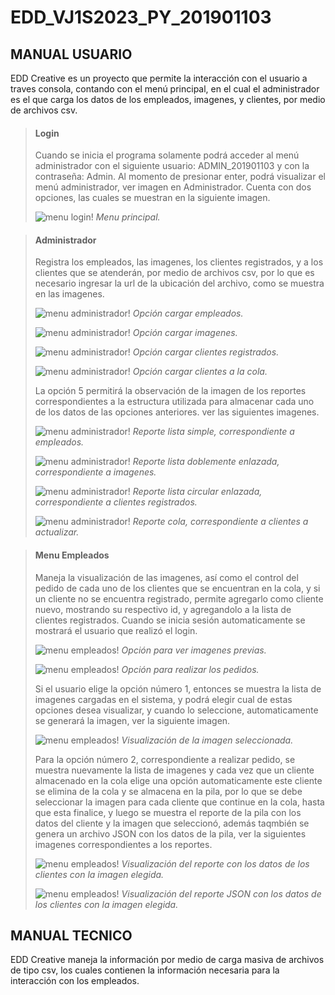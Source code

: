 # EDD_VJ1S2023_PY_201901103

## **MANUAL USUARIO**

EDD Creative es un proyecto que permite la interacción con el usuario a traves consola, contando con el menú principal, en el cual el administrador es el que carga los datos de los empleados, imagenes, y clientes, por medio de archivos csv.

> #### Login
>
> Cuando se inicia el programa solamente podrá acceder al menú administrador con el siguiente usuario: ADMIN_201901103 y con la contraseña: Admin.
> Al momento de presionar enter, podrá visualizar el menú administrador, ver imagen en Administrador.
> Cuenta con dos opciones, las cuales se muestran en la siguiente imagen.
>
> ![menu login!](imgManuales/login.jpg)
> *Menu principal.*
>

> #### Administrador
>
> Registra los empleados, las imagenes, los clientes registrados, y a los clientes que se atenderán, por medio de archivos csv, por lo que es necesario ingresar la url de la ubicación del archivo, como se muestra en las imagenes.
>
> ![menu administrador!](imgManuales/cargaEmpleados.jpg)
> *Opción cargar empleados.*
>
> ![menu administrador!](imgManuales/cargaImagenes.jpg)
> *Opción cargar imagenes.*
>
> ![menu administrador!](imgManuales/cargarUsuarios.jpg)
> *Opción cargar clientes registrados.*
>
> ![menu administrador!](imgManuales/actualizarCola.jpg)
> *Opción cargar clientes a la cola.*
>
> La opción 5 permitirá la observación de la imagen de los reportes correspondientes a la estructura utilizada para almacenar cada uno de los datos de las opciones anteriores. ver las siguientes imagenes.
>
> ![menu administrador!](imgManuales/listadosimple.jpg)
> *Reporte lista simple, correspondiente a empleados.*
>
> ![menu administrador!](imgManuales/listadoble.jpg)
> *Reporte lista doblemente enlazada, correspondiente a imagenes.*
>
> ![menu administrador!](imgManuales/listadoCircularSimple.jpg)
> *Reporte lista circular enlazada, correspondiente a clientes registrados.*
>
> ![menu administrador!](imgManuales/cola.jpg)
> *Reporte cola, correspondiente a clientes a actualizar.*
>

> #### Menu Empleados
> Maneja la visualización de las imagenes, así como el control del pedido de cada uno de los clientes que se encuentran en la cola, y si un cliente no se encuentra registrado, permite agregarlo como cliente nuevo, mostrando su respectivo id, y agregandolo a la lista de clientes registrados. Cuando se inicia sesión automaticamente se mostrará el usuario que realizó el login.
>
> ![menu empleados!](imgManuales/opcionVerimagenes.jpg)
> *Opción para ver imagenes previas.*
>
> ![menu empleados!](imgManuales/opcionPedido.jpg)
> *Opción para realizar los pedidos.*
>
> Si el usuario elige la opción número 1, entonces se muestra la lista de imagenes cargadas en el sistema, y podrá elegir cual de estas opciones desea visualizar, y cuando lo seleccione, automaticamente se generará la imagen, ver la siguiente imagen.
>
> ![menu empleados!](imgManuales/letra_R.jpg)
> *Visualización de la imagen seleccionada.*
>
> Para la opción número 2, correspondiente a realizar pedido, se muestra nuevamente la lista de imagenes y cada vez que un cliente almacenado en la cola elige una opción automaticamente este cliente se elimina de la cola y se almacena en la pila, por lo que se debe seleccionar la imagen para cada cliente que continue en la cola, hasta que esta finalice, y luego se muestra el reporte de la pila con los datos del cliente y la imagen que seleccionó, además taqmbién se genera un archivo JSON con los datos de la pila, ver la siguientes imagenes correspondientes a los reportes.
>
> ![menu empleados!](imgManuales/pila.jpg)
> *Visualización del reporte con los datos de los clientes con la imagen elegida.*
>
> ![menu empleados!](imgManuales/reporteJson.jpg)
> *Visualización del reporte JSON con los datos de los clientes con la imagen elegida.*
>

## **MANUAL TECNICO**

EDD Creative maneja la información por medio de carga masiva de archivos de tipo csv, los cuales contienen la información necesaria para la interacción con los empleados.



